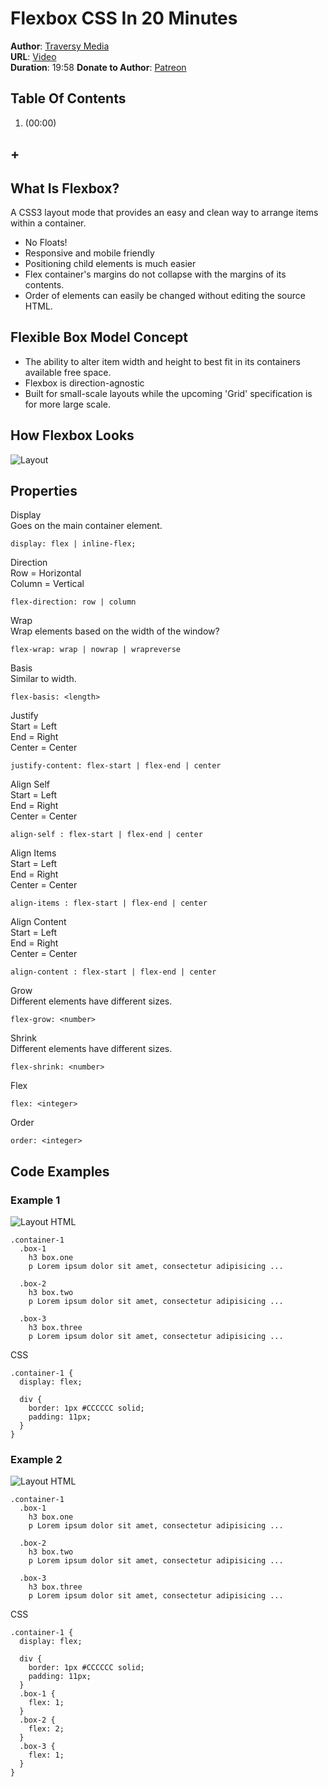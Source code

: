# Flexbox CSS In 20 Minutes
**Author**: [Traversy Media](https://www.youtube.com/user/TechGuyWeb)  
**URL**: [Video](https://youtu.be/JJSoEo8JSnc)  
**Duration**: 19:58
**Donate to Author**: [Patreon](https://www.patreon.com/traversymedia)  

## Table Of Contents
1. [](#) (00:00)
## +

## What Is Flexbox?
A CSS3 layout mode that provides an easy and clean way to arrange items within a container.
* No Floats!
* Responsive and mobile friendly
* Positioning child elements is much easier
* Flex container's margins do not collapse with the margins of its contents.
* Order of elements can easily be changed without editing the source HTML.

## Flexible Box Model Concept
* The ability to alter item width and height to best fit in its containers available free space.
* Flexbox is direction-agnostic
* Built for small-scale layouts while the upcoming 'Grid' specification is for more large scale.

## How Flexbox Looks
![Layout](https://raw.github.com/elwoodberry/javascript/master/_img/diagrams/flexbox-css-in-20-minutes__001.png)

## Properties
Display  
Goes on the main container element.  
```
display: flex | inline-flex;
```
Direction  
Row = Horizontal  
Column = Vertical  
```
flex-direction: row | column
```
Wrap  
Wrap elements based on the width of the window?
```
flex-wrap: wrap | nowrap | wrapreverse
```
Basis  
Similar to width.
```
flex-basis: <length>
```
Justify  
Start = Left  
End = Right  
Center = Center
```
justify-content: flex-start | flex-end | center
```
Align Self  
Start = Left  
End = Right  
Center = Center
```
align-self : flex-start | flex-end | center
```
Align Items  
Start = Left  
End = Right  
Center = Center
```
align-items : flex-start | flex-end | center
```
Align Content  
Start = Left  
End = Right  
Center = Center
```
align-content : flex-start | flex-end | center
```
Grow  
Different elements have different sizes.
```
flex-grow: <number>
```
Shrink  
Different elements have different sizes.
```
flex-shrink: <number>
```
Flex
```
flex: <integer>
```
Order
```
order: <integer>
```

## Code Examples
### Example 1
![Layout](https://raw.github.com/elwoodberry/javascript/master/_img/diagrams/flexbox-css-in-20-minutes__002.png)
HTML
```
.container-1
  .box-1
    h3 box.one
    p Lorem ipsum dolor sit amet, consectetur adipisicing ...

  .box-2
    h3 box.two
    p Lorem ipsum dolor sit amet, consectetur adipisicing ...

  .box-3
    h3 box.three
    p Lorem ipsum dolor sit amet, consectetur adipisicing ...

```
CSS
```
.container-1 {
  display: flex;

  div {
    border: 1px #CCCCCC solid;
    padding: 11px;
  }
}
```
### Example 2
![Layout](https://raw.github.com/elwoodberry/javascript/master/_img/diagrams/flexbox-css-in-20-minutes__003.png)
HTML
```
.container-1
  .box-1
    h3 box.one
    p Lorem ipsum dolor sit amet, consectetur adipisicing ...

  .box-2
    h3 box.two
    p Lorem ipsum dolor sit amet, consectetur adipisicing ...

  .box-3
    h3 box.three
    p Lorem ipsum dolor sit amet, consectetur adipisicing ...

```
CSS
```
.container-1 {
  display: flex;

  div {
    border: 1px #CCCCCC solid;
    padding: 11px;
  }
  .box-1 {
    flex: 1;
  }
  .box-2 {
    flex: 2;
  }
  .box-3 {
    flex: 1;
  }
}
```
